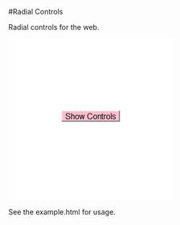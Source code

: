 #Radial Controls

Radial controls for the web.

![Preview](preview.gif)

See the example.html for usage.
